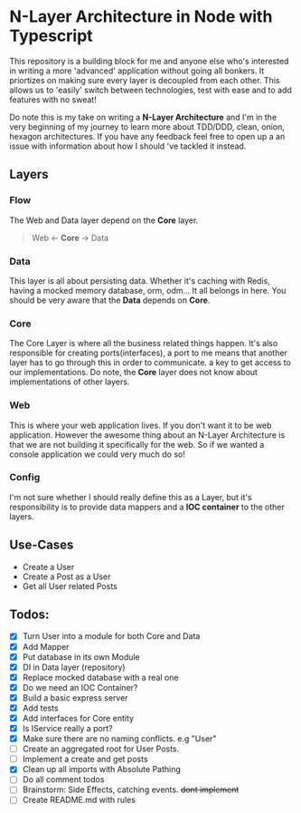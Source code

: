 # N-Layer Architecture in Node with Typescript

This repository is a building block for me and anyone else who's interested in writing a more 'advanced'
application without going all bonkers. It priortizes on making sure every layer is decoupled from each other. This allows us
to 'easily' switch between technologies, test with ease and to add features with no sweat!

Do note this is my take on writing a **N-Layer Architecture** and I'm in the very beginning of my journey to learn more about TDD/DDD, clean, onion, hexagon architectures. If you have any feedback feel free to open up a an issue with information about how I should 've tackled it instead.

## Layers

### Flow

The Web and Data layer depend on the **Core** layer.

> Web <- **Core** -> Data

### Data

This layer is all about persisting data. Whether it's caching with Redis, having a mocked memory database, orm, odm...
It all belongs in here. You should be very aware that the **Data** depends on **Core**.

### Core

The Core Layer is where all the business related things happen. It's also responsible for creating ports(interfaces),
a port to me means that another layer has to go through this in order to communicate. a key to get access to our implementations. Do note, the **Core** layer does not know about implementations of other layers.

### Web

This is where your web application lives. If you don't want it to be web application. However the awesome thing about an N-Layer Architecture is that we are not building it specifically for the web. So if we wanted a console application we could very much do so!

### Config

I'm not sure whether I should really define this as a Layer, but it's responsibility is to provide data mappers and a **IOC container** to the other layers.

## Use-Cases

- Create a User
- Create a Post as a User
- Get all User related Posts

## Todos:

- [x] Turn User into a module for both Core and Data
- [x] Add Mapper
- [x] Put database in its own Module
- [x] DI in Data layer (repository)
- [x] Replace mocked database with a real one
- [x] Do we need an IOC Container?
- [x] Build a basic express server
- [x] Add tests
- [x] Add interfaces for Core entity
- [x] Is IService really a port?
- [x] Make sure there are no naming conflicts. e.g "User"
- [ ] Create an aggregated root for User Posts.
- [ ] Implement a create and get posts
- [x] Clean up all imports with Absolute Pathing
- [ ] Do all comment todos
- [ ] Brainstorm: Side Effects, catching events. ~~dont implement~~
- [ ] Create README.md with rules
